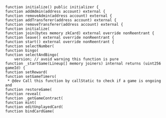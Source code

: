     function initialize() public initializer {
    function addAdmin(address account) external {
    function removeAdmin(address account) external {
    function addTransferer(address account) external {
    function removeTransferer(address account) external {
    function initialize(
    function join(bytes memory zkCard) external override nonReentrant {
    function leave() external override nonReentrant {
    function start() external override nonReentrant {
    function selectNumber(
    function bingo(
    function selectAndBingo(
        version; // avoid warning this function is pure
    function _startGame(Lineup[] memory joiners) internal returns (uint256 gameId) {
    function setReward(
    function setGameTimers(
     * @dev Call this function by callStatic to check if a game is ongoing and
    function restoreGame(
    function reveal(
    function _getGameContract(
    function mint(
    function editUnplayedCard(
    function bindCardGame(

